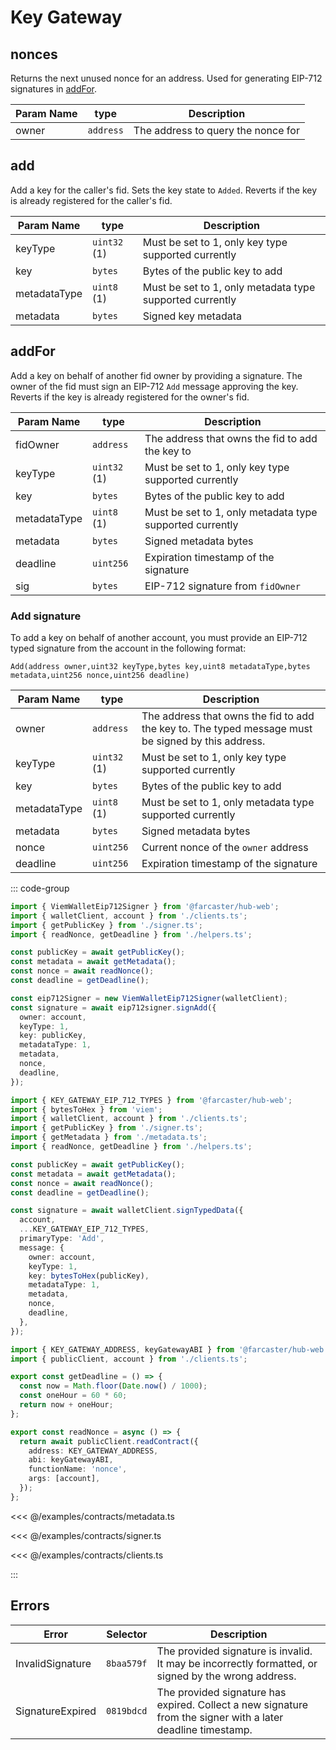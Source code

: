 # Key Gateway

## nonces

Returns the next unused nonce for an address. Used for generating EIP-712 signatures in [addFor](#addFor).

| Param Name | type      | Description                        |
| ---------- | --------- | ---------------------------------- |
| owner      | `address` | The address to query the nonce for |

## add

Add a key for the caller's fid. Sets the key state to `Added`. Reverts if the key is already registered for the caller's fid.

| Param Name   | type         | Description                                              |
| ------------ | ------------ | -------------------------------------------------------- |
| keyType      | `uint32` (1) | Must be set to 1, only key type supported currently      |
| key          | `bytes`      | Bytes of the public key to add                           |
| metadataType | `uint8` (1)  | Must be set to 1, only metadata type supported currently |
| metadata     | `bytes`      | Signed key metadata                                      |

## addFor

Add a key on behalf of another fid owner by providing a signature. The owner of the fid must sign an EIP-712 `Add` message approving the key. Reverts if the key is already registered for the owner's fid.

| Param Name   | type         | Description                                              |
| ------------ | ------------ | -------------------------------------------------------- |
| fidOwner     | `address`    | The address that owns the fid to add the key to          |
| keyType      | `uint32` (1) | Must be set to 1, only key type supported currently      |
| key          | `bytes`      | Bytes of the public key to add                           |
| metadataType | `uint8` (1)  | Must be set to 1, only metadata type supported currently |
| metadata     | `bytes`      | Signed metadata bytes                                    |
| deadline     | `uint256`    | Expiration timestamp of the signature                    |
| sig          | `bytes`      | EIP-712 signature from `fidOwner`                        |

### Add signature

To add a key on behalf of another account, you must provide an EIP-712 typed signature from the account in the following format:

`Add(address owner,uint32 keyType,bytes key,uint8 metadataType,bytes metadata,uint256 nonce,uint256 deadline)`

| Param Name   | type         | Description                                                                                        |
| ------------ | ------------ | -------------------------------------------------------------------------------------------------- |
| owner        | `address`    | The address that owns the fid to add the key to. The typed message must be signed by this address. |
| keyType      | `uint32` (1) | Must be set to 1, only key type supported currently                                                |
| key          | `bytes`      | Bytes of the public key to add                                                                     |
| metadataType | `uint8` (1)  | Must be set to 1, only metadata type supported currently                                           |
| metadata     | `bytes`      | Signed metadata bytes                                                                              |
| nonce        | `uint256`    | Current nonce of the `owner` address                                                               |
| deadline     | `uint256`    | Expiration timestamp of the signature                                                              |

::: code-group

```ts [@farcaster/hub-web]
import { ViemWalletEip712Signer } from '@farcaster/hub-web';
import { walletClient, account } from './clients.ts';
import { getPublicKey } from './signer.ts';
import { readNonce, getDeadline } from './helpers.ts';

const publicKey = await getPublicKey();
const metadata = await getMetadata();
const nonce = await readNonce();
const deadline = getDeadline();

const eip712Signer = new ViemWalletEip712Signer(walletClient);
const signature = await eip712signer.signAdd({
  owner: account,
  keyType: 1,
  key: publicKey,
  metadataType: 1,
  metadata,
  nonce,
  deadline,
});
```

```ts [Viem]
import { KEY_GATEWAY_EIP_712_TYPES } from '@farcaster/hub-web';
import { bytesToHex } from 'viem';
import { walletClient, account } from './clients.ts';
import { getPublicKey } from './signer.ts';
import { getMetadata } from './metadata.ts';
import { readNonce, getDeadline } from './helpers.ts';

const publicKey = await getPublicKey();
const metadata = await getMetadata();
const nonce = await readNonce();
const deadline = getDeadline();

const signature = await walletClient.signTypedData({
  account,
  ...KEY_GATEWAY_EIP_712_TYPES,
  primaryType: 'Add',
  message: {
    owner: account,
    keyType: 1,
    key: bytesToHex(publicKey),
    metadataType: 1,
    metadata,
    nonce,
    deadline,
  },
});
```

```ts [helpers.ts]
import { KEY_GATEWAY_ADDRESS, keyGatewayABI } from '@farcaster/hub-web';
import { publicClient, account } from './clients.ts';

export const getDeadline = () => {
  const now = Math.floor(Date.now() / 1000);
  const oneHour = 60 * 60;
  return now + oneHour;
};

export const readNonce = async () => {
  return await publicClient.readContract({
    address: KEY_GATEWAY_ADDRESS,
    abi: keyGatewayABI,
    functionName: 'nonce',
    args: [account],
  });
};
```

<<< @/examples/contracts/metadata.ts

<<< @/examples/contracts/signer.ts

<<< @/examples/contracts/clients.ts

:::

## Errors

| Error            | Selector   | Description                                                                                                  |
| ---------------- | ---------- | ------------------------------------------------------------------------------------------------------------ |
| InvalidSignature | `8baa579f` | The provided signature is invalid. It may be incorrectly formatted, or signed by the wrong address.          |
| SignatureExpired | `0819bdcd` | The provided signature has expired. Collect a new signature from the signer with a later deadline timestamp. |
